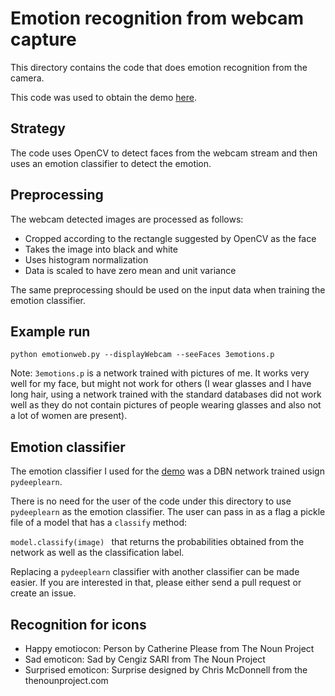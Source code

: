 # Emotion recognition from webcam capture

This directory contains the code that does emotion recognition from the camera.

This code was used to obtain the demo [here](http://elarosca.net/video.ogv).

## Strategy
The code uses OpenCV to detect faces from the webcam stream and then uses an emotion classifier to detect the emotion.

## Preprocessing
The webcam detected images are processed as follows:
  * Cropped according to the rectangle suggested by OpenCV as the face
  * Takes the image into black and white
  * Uses histogram normalization
  * Data is scaled to have zero mean and unit variance
  
The same preprocessing should be used on the input data when training the emotion classifier.

## Example run
``` python emotionweb.py --displayWebcam --seeFaces 3emotions.p ```

Note: `3emotions.p` is a network trained with pictures of me. It works very well for my face, but might not work for others (I wear glasses and I have long hair, using a network trained with the standard databases did not work well as they do not contain pictures of people wearing glasses and also not a lot of women are present).

## Emotion classifier
 The emotion classifier I used for the [demo](http://elarosca.net/video.ogv) was a DBN network trained usign `pydeeplearn`.
 
 There is no need for the user of the code under this directory to use `pydeeplearn` as the emotion classifier. The user can pass in as a flag a pickle file of a model that has a `classify` method:
 
 ```model.classify(image) ```
 that returns the probabilities obtained from the network as well as the classification label.
 
 Replacing a `pydeeplearn` classifier with another classifier can be made easier. If you are interested in that, please either send a pull request or create an issue. 
 
## Recognition for icons
  * Happy emotiocon: Person by Catherine Please from The Noun Project
  * Sad emoticon: Sad by Cengiz SARI from The Noun Project
  * Surprised emoticon: Surprise designed by Chris McDonnell from the thenounproject.com
